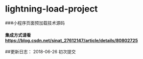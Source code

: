 # lightning-load-project
###小程序页面预加载技术源码
#### 集成方式请看 https://blog.csdn.net/sinat_27612147/article/details/80802725

##更新日志：
2018-06-26
初次提交
